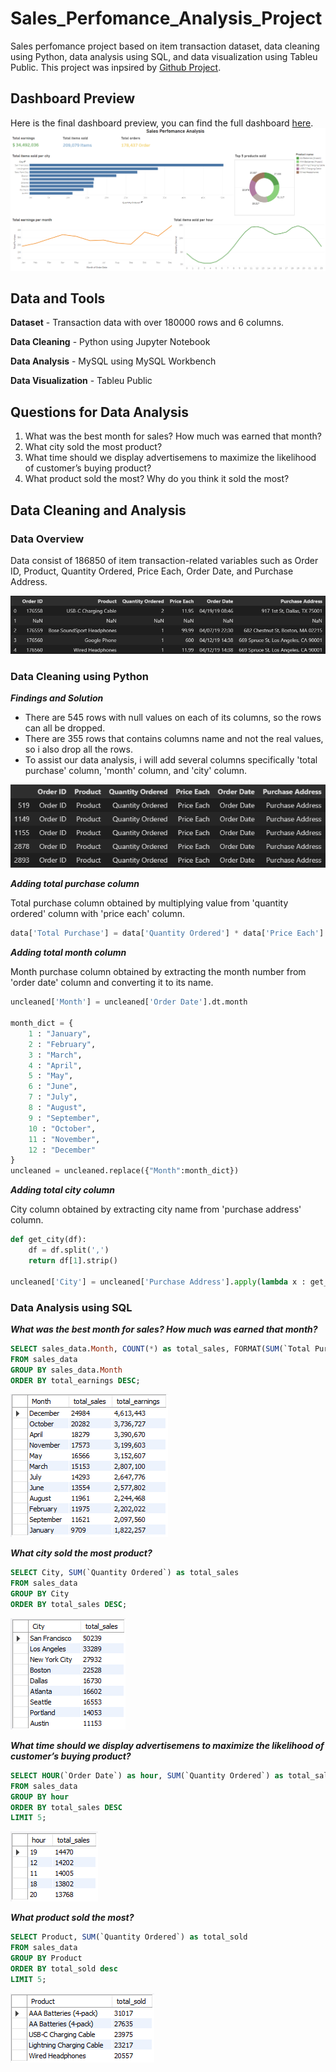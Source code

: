 # Sales_Perfomance_Analysis_Project
Sales perfomance project based on item transaction dataset, data cleaning using Python, data analysis using SQL, and data visualization using Tableu Public. This project was inpsired by [Github Project](https://github.com/KeithGalli/Pandas-Data-Science-Tasks).

## Dashboard Preview
Here is the final dashboard preview, you can find the full dashboard [here](https://public.tableau.com/views/SalesPerfomanceAnalysis_16364520828390/SalesPerfomanceAnalysis?:language=en-US&:display_count=n&:origin=viz_share_link).
![](Images/FinalDashboard.png)

## Data and Tools
**Dataset** - Transaction data with over 180000 rows and 6 columns. 

**Data Cleaning** - Python using Jupyter Notebook

**Data Analysis** - MySQL using MySQL Workbench

**Data Visualization** - Tableu Public

## Questions for Data Analysis
1. What was the best month for sales? How much was earned that month?
2. What city sold the most product?
3. What time should we display advertisemens to maximize the likelihood of customer’s buying product?
4. What product sold the most? Why do you think it sold the most?

## Data Cleaning and Analysis
### Data Overview
Data consist of 186850 of item transaction-related variables such as Order ID, Product, Quantity Ordered, Price Each, Order Date, and Purchase Address.

![](Images/DataOverview.png)

### Data Cleaning using Python
***Findings and Solution***
- There are 545 rows with null values on each of its columns, so the rows can all be dropped.
- There are 355 rows that contains columns name and not the real values, so i also drop all the rows.
- To assist our data analysis, i will add several columns specifically 'total purchase' column, 'month' column, and 'city' column.
  
![](Images/DataContainColName.png)

***Adding total purchase column***

Total purchase column obtained by multiplying value from 'quantity ordered' column with 'price each' column.
```python
data['Total Purchase'] = data['Quantity Ordered'] * data['Price Each']
```

***Adding total month column***

Month purchase column obtained by extracting the month number from 'order date' column and converting it to its name.
```python
uncleaned['Month'] = uncleaned['Order Date'].dt.month

month_dict = {
    1 : "January",
    2 : "February",
    3 : "March",
    4 : "April",
    5 : "May",
    6 : "June",
    7 : "July",
    8 : "August",
    9 : "September",
    10 : "October",
    11 : "November",
    12 : "December"
}
uncleaned = uncleaned.replace({"Month":month_dict})
```

***Adding total city column***

City column obtained by extracting city name from 'purchase address' column.
```python
def get_city(df):
    df = df.split(',')
    return df[1].strip()

uncleaned['City'] = uncleaned['Purchase Address'].apply(lambda x : get_city(x))
```


### Data Analysis using SQL
***What was the best month for sales? How much was earned that month?***
```SQL
SELECT sales_data.Month, COUNT(*) as total_sales, FORMAT(SUM(`Total Purchase`), 'C') as total_earnings
FROM sales_data
GROUP BY sales_data.Month
ORDER BY total_earnings DESC;
```
![](Images/BestMonth.png)

***What city sold the most product?***
```SQL
SELECT City, SUM(`Quantity Ordered`) as total_sales
FROM sales_data
GROUP BY City
ORDER BY total_sales DESC;
```
![](Images/CitySoldMost.png)

***What time should we display advertisemens to maximize the likelihood of customer’s buying product?***
```SQL
SELECT HOUR(`Order Date`) as hour, SUM(`Quantity Ordered`) as total_sales
FROM sales_data
GROUP BY hour
ORDER BY total_sales DESC
LIMIT 5;
```
![](Images/AdsTime.png)

***What product sold the most?***
```SQL
SELECT Product, SUM(`Quantity Ordered`) as total_sold
FROM sales_data
GROUP BY Product
ORDER BY total_sold desc
LIMIT 5;
```
![](Images/ProductSoldMost.png)
